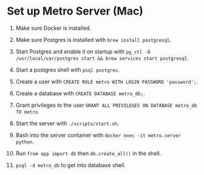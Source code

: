 # Set up Metro Server (Mac)

1. Make sure Docker is installed.

2. Make sure Postgres is installed with `brew install postgresql`.

3. Start Postgres and enable it on startup with `pg_ctl -D /usr/local/var/postgres start && brew services start postgresql`.

4. Start a postgres shell with `psql postgres`.

5. Create a user with `CREATE ROLE metro WITH LOGIN PASSWORD 'password';`.

6. Create a database with `CREATE DATABASE metro_db;`.

7. Grant privileges to the user `GRANT ALL PRIVILEGES ON DATABASE metro_db TO metro`.

8. Start the server with `./scripts/start.sh`.

9. Bash into the server container with `docker exec -it metro.server python`.

10. Run `from app import db` then `db.create_all()` in the shell.

11. `psql -d metro_db` to get into database shell.
